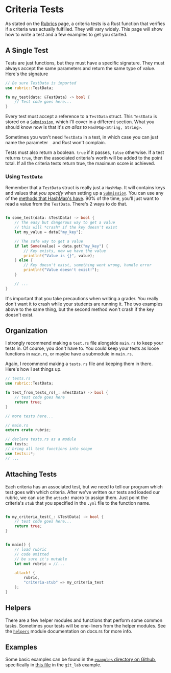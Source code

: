 # Criteria Tests
As stated on the [Rubrics](home.md) page, a criteria tests is a Rust function that verifies if a criteria was actually fulfilled. They will vary widely. This page will show how to write a test and a few examples to get you started.

## A Single Test
Tests are just functions, but they must have a specific signature. They must always accept the same parameters and return the same type of value. Here's the signature

```rust ,noplaypen
// Be sure TestData is imported
use rubric::TestData;

fn my_test(data: &TestData) -> bool {
    // Test code goes here...
}
```

Every test must accept a reference to a `TestData` struct. This `TestData` is stored on a [`Submission`](../submission/home.md), which I'll cover in a different section. What you should know now is that it's *an alias to* `HashMap<String, String>`.

Sometimes you won't need `TestData` in a test, in which case you can just name the parameter `_` and Rust won't complain.

Tests must also return a boolean. `true` if it passes, `false` otherwise. If a test returns `true`, then the associated criteria's worth will be added to the point total. If all the criteria tests return true, the maximum score is achieved.

### Using `TestData`
Remember that a `TestData` struct is really just a `HashMap`. It will contains keys and values that *you specify* when setting up a [`Submission`](../submission/home.md). You can use any of the [methods that HashMap's have](https://doc.rust-lang.org/beta/std/collections/struct.HashMap.html). 90% of the time, you'll just want to read a value from the `TestData`. There's 2 ways to do that.

```rust ,noplaypen

fn some_test(data: &TestData) -> bool {
    // The easy but dangerous way to get a value
    // this will *crash* if the key doesn't exist
    let my_value = data["my_key"];

    // The safe way to get a value
    if let Some(value) = data.get("my_key") {
        // Key exists, now we have the value
        println!("Value is {}", value);
    } else {
        // Key doesn't exist, something went wrong, handle error
        println!("Value doesn't exist!");
    }

    // ...
}
```

It's important that you take precautions when writing a grader. You really don't want it to crash while your students are running it. The two examples above to the same thing, but the second method won't crash if the key doesn't exist.


## Organization
I strongly recommend making a `test.rs` file alongside `main.rs` to keep your tests in. Of course, you don't have to. You could keep your tests as loose functions in `main.rs`, or maybe have a submodule in `main.rs`.

Again, I recommend making a `tests.rs` file and keeping them in there. Here's how I set things up.

```rust ,noplaypen
// tests.rs
use rubric::TestData;

fn test_from_tests_rs(_: &TestData) -> bool {
    // test code goes here
    return true;
}

// more tests here...
```

```rust ,noplaypen
// main.rs
extern crate rubric;

// declare tests.rs as a module
mod tests;
// bring all test functions into scope
use tests::*;
// ...
```



## Attaching Tests
Each criteria has an associated test, but we need to tell our program which test goes with which criteria. After we've written our tests and loaded our rubric, we can use the `attach!` macro to assign them. Just point the criteria's `stub` that you specified in the `.yml` file to the function name.

```rust ,noplaypen

fn my_criteria_test(_: &TestData) -> bool {
    // test code goes here...
    return true;
}


fn main() {
    // load rubric
    // code omitted
    // be sure it's mutable
    let mut rubric = //...

    attach! {
        rubric,
        "criteria-stub" => my_criteria_test
    };
}
```

## Helpers
There are a few helper modules and functions that perform some common tasks. Sometimes your tests will be one-liners from the helper modules. See the [`helpers`](https://docs.rs/rubric/0.11.1/rubric/helpers/index.html) module documentation on docs.rs for more info.


## Examples
Some basic examples can be found in the [`examples` directory on Github](https://github.com/llamicron/rubric/tree/master/examples), specifically in [this file](https://github.com/llamicron/rubric/blob/master/examples/git_lab/src/tests.rs) in the `git_lab` example.

